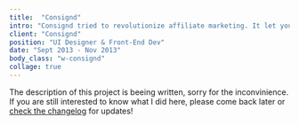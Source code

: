 ```yaml
---
title:  "Consignd"
intro: "Consignd tried to revolutionize affiliate marketing. It let you make a living from your own knowledge, by creating your own store with the products you like around the web."
client: "Consignd"
position: "UI Designer & Front-End Dev"
date: "Sept 2013 - Nov 2013"
body_class: "w-consignd"
collage: true
---
```

<div class="content-in-progress">The description of this project is beeing written, sorry for the inconvinience. If you are still interested to know what I did here, please come back later or <a href="{{ "/changelog" | prepend: site.baseurl }}">check the changelog</a> for updates!</div>

